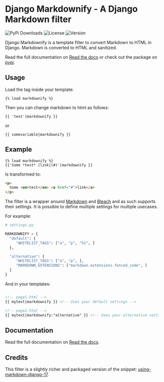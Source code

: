 # Django Markdownify - A Django Markdown filter

![PyPi Downloads](https://img.shields.io/pypi/dm/django-markdownify) 
![License](https://img.shields.io/pypi/l/django-markdownify?color=brightgreen)
![Version](https://img.shields.io/pypi/v/django-markdownify)


Django Markdownify is a template filter to convert Markdown to HTML in Django. Markdown is converted to HTML and sanitized.

Read the full documentation on [Read the docs](http://django-markdownify.readthedocs.io/en/latest/) or check out the package on [pypi](https://pypi.python.org/pypi/django-markdownify).

## Usage

Load the tag inside your template:

```
{% load markdownify %}
```

Then you can change markdown to html as follows:

```
{{ 'text'|markdownify }}
```

or

```
{{ somevariable|markdownify }}
```

## Example

```
{% load markdownify %}
{{'Some *test* [link](#)'|markdownify }}
```

Is transformed to:

```html
<p>
  Some <em>test</em> <a href="#">link</a>
</p>
```

The filter is a wrapper around [Markdown](https://pypi.python.org/pypi/Markdown) and
[Bleach](http://pythonhosted.org/bleach/index.html) and as such supports their settings. 
It is possible to define multiple settings for multiple usecases.

For example:

```python
# settings.py

MARKDOWNIFY = {
  "default": {
     "WHITELIST_TAGS": ["a", "p", "h1", ]
  },

  "alternative": {
     "WHITELIST_TAGS": ["a", "p", ],
     "MARKDOWN_EXTENSIONS": ["markdown.extensions.fenced_code", ]
  }
}
```

And in your templates:

```html

<!-- page1.html -->
{{ mytext|markdownify }} <!-- Uses your default settings -->

<!-- page2.html -->
{{ mytext|markdownify:"alternative" }} <!-- Uses your alternative settings -->
```

## Documentation
Read the full documentation on [Read the docs](https://django-markdownify.readthedocs.io/en/latest/).

## Credits
This filter is a slightly richer and packaged version of the snippet: [using-markdown-django-17](http://www.jw.pe/blog/post/using-markdown-django-17/).
